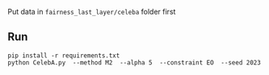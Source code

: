 
Put data in `fairness_last_layer/celeba` folder first

## Run

```
pip install -r requirements.txt
python CelebA.py  --method M2  --alpha 5  --constraint EO  --seed 2023
````




